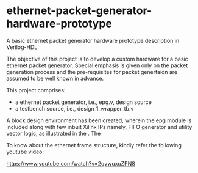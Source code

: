 # ethernet-packet-generator-hardware-prototype
A basic ethernet packet generator hardware prototype description in Verilog-HDL

The objective of this project is to develop a custom hardware for a basic ethernet packet generator. Special emphasis is given only on the packet generation process and the pre-requisites for packet genertaion are assumed to be well known in advance.

This project comprises:
- a ethernet packet generator, i.e., epg.v, design source
- a testbench source, i.e., design_1_wrapper_tb.v

A block design environment has been created, wherein the epg module is included along with few inbuit Xilinx IPs namely, FIFO generator and utility vector logic, as illustrated in the . The 

To know about the ethernet frame structure, kindly refer the following youtube video:

https://www.youtube.com/watch?v=2qvwuxuZPN8
